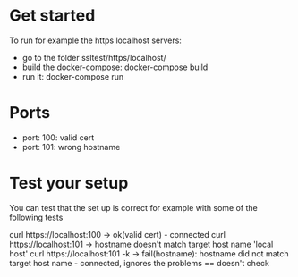 # Get started
To run for example the https localhost servers:
  * go to the folder ssltest/https/localhost/
  * build the docker-compose: docker-compose build
  * run it: docker-compose run

# Ports
  * port: 100: valid cert
  * port: 101: wrong hostname

# Test your setup

You can test that the set up is correct for example with some of the following tests

curl https://localhost:100     -> ok(valid cert) - connected
curl https://localhost:101     -> hostname doesn't match target host name 'local host'
curl https://localhost:101 -k  -> fail(hostname): hostname did not match target host name - connected, ignores the problems == doesn't check
